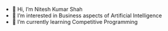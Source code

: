 - 👋 Hi, I’m Nitesh Kumar Shah
- 👀 I’m interested in Business aspects of Artificial Intelligence
- 🌱 I’m currently learning Competitive Programming


<!---
rbhdsks/rbhdsks is a ✨ special ✨ repository because its `README.md` (this file) appears on your GitHub profile.
You can click the Preview link to take a look at your changes.
--->
